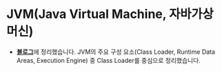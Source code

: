 # JVM(Java Virtual Machine, 자바가상머신)

- [**블로그**](https://velog.io/@mangoo/JVM-Structure-1#class-loader)에 정리했습니다. JVM의 주요 구성 요소(Class Loader, Runtime Data Areas, Execution Engine) 중 Class Loader를 중심으로 정리했습니다.